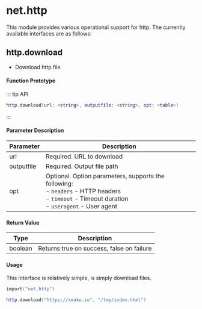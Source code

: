 # net.http

This module provides various operational support for http. The currently available interfaces are as follows:

## http.download

- Download http file

#### Function Prototype

::: tip API
```lua
http.download(url: <string>, outputfile: <string>, opt: <table>)
```
:::

#### Parameter Description

| Parameter | Description |
|-----------|-------------|
| url | Required. URL to download |
| outputfile | Required. Output file path |
| opt | Optional. Option parameters, supports the following:<br>- `headers` - HTTP headers<br>- `timeout` - Timeout duration<br>- `useragent` - User agent |

#### Return Value

| Type | Description |
|------|-------------|
| boolean | Returns true on success, false on failure |

#### Usage

This interface is relatively simple, is simply download files.

```lua
import("net.http")

http.download("https://xmake.io", "/tmp/index.html")
```

